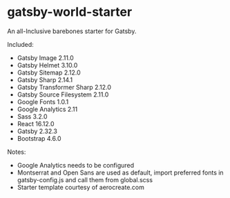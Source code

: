 # gatsby-world-starter

An all-Inclusive barebones starter for Gatsby.

Included:

- Gatsby Image 2.11.0
- Gatsby Helmet 3.10.0
- Gatsby Sitemap 2.12.0
- Gatsby Sharp 2.14.1
- Gatsby Transformer Sharp 2.12.0
- Gatsby Source Filesystem 2.11.0
- Google Fonts 1.0.1
- Google Analytics 2.11
- Sass 3.2.0
- React 16.12.0
- Gatsby 2.32.3
- Bootstrap 4.6.0

Notes:

- Google Analytics needs to be configured
- Montserrat and Open Sans are used as default, import preferred fonts in gatsby-config.js and call them from global.scss
- Starter template courtesy of aerocreate.com
